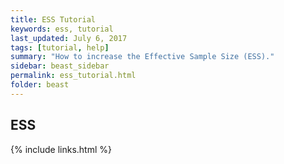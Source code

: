 ```yaml
---
title: ESS Tutorial
keywords: ess, tutorial
last_updated: July 6, 2017
tags: [tutorial, help]
summary: "How to increase the Effective Sample Size (ESS)."
sidebar: beast_sidebar
permalink: ess_tutorial.html
folder: beast
---
```


## ESS

{% include links.html %}
